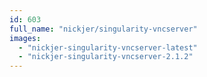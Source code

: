 ```yaml
---
id: 603
full_name: "nickjer/singularity-vncserver"
images: 
  - "nickjer-singularity-vncserver-latest"
  - "nickjer-singularity-vncserver-2.1.2"
---
```

